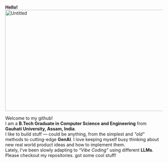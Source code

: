 **Hello!**
<img width="576" height="324" alt="Untitled" src="https://github.com/user-attachments/assets/bfb562ec-3e22-4d5d-87ac-b51b4970a564" />

Welcome to my github!  
I am a **B.Tech Graduate in Computer Science and Engineering** from **Gauhati University, Assam, India**.  
I like to build stuff — could be anything, from the simplest and *"old"* methods to cutting-edge **GenAI**.
I love keeping myself busy thinking about new real world product ideas and how to implement them.  
Lately, I’ve been slowly adapting to *“Vibe Coding”* using different **LLMs**.  
Please checkout my repositories. got some cool stuff!
